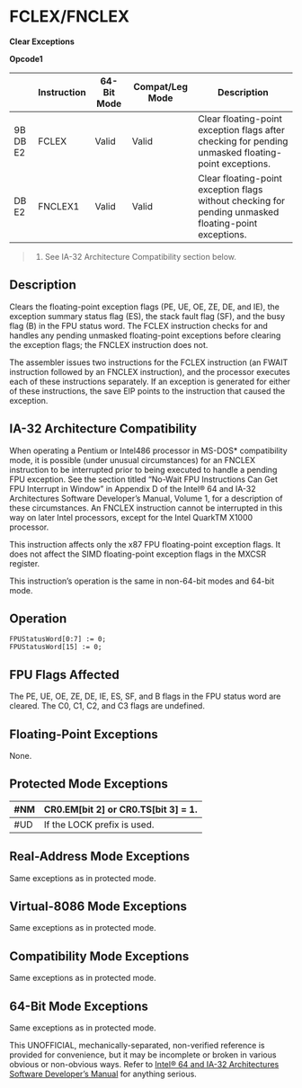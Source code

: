 # FCLEX/FNCLEX

**Clear Exceptions**

**Opcode1**

|          | Instruction | 64-Bit Mode | Compat/Leg Mode | Description                                                                                           |
| -------- | ----------- | ----------- | --------------- | ----------------------------------------------------------------------------------------------------- |
| 9B DB E2 | FCLEX       | Valid       | Valid           | Clear floating-point exception flags after checking for pending unmasked floating-point exceptions.   |
| DB E2    | FNCLEX1     | Valid       | Valid           | Clear floating-point exception flags without checking for pending unmasked floating-point exceptions. |

> 1. See IA-32 Architecture Compatibility section below.

## Description

Clears the floating-point exception flags (PE, UE, OE, ZE, DE, and IE), the exception summary status flag (ES), the stack fault flag (SF), and the busy flag (B) in the FPU status word. The FCLEX instruction checks for and handles any pending unmasked floating-point exceptions before clearing the exception flags; the FNCLEX instruction does not.

The assembler issues two instructions for the FCLEX instruction (an FWAIT instruction followed by an FNCLEX instruction), and the processor executes each of these instructions separately. If an exception is generated for either of these instructions, the save EIP points to the instruction that caused the exception.

## IA-32 Architecture Compatibility

When operating a Pentium or Intel486 processor in MS-DOS\* compatibility mode, it is possible (under unusual circumstances) for an FNCLEX instruction to be interrupted prior to being executed to handle a pending FPU exception. See the section titled “No-Wait FPU Instructions Can Get FPU Interrupt in Window” in Appendix D of the Intel® 64 and IA-32 Architectures Software Developer’s Manual, Volume 1, for a description of these circumstances. An FNCLEX instruction cannot be interrupted in this way on later Intel processors, except for the Intel QuarkTM X1000 processor.

This instruction affects only the x87 FPU floating-point exception flags. It does not affect the SIMD floating-point exception flags in the MXCSR register.

This instruction’s operation is the same in non-64-bit modes and 64-bit mode.

## Operation

```
FPUStatusWord[0:7] := 0;
FPUStatusWord[15] := 0;

```

## FPU Flags Affected

The PE, UE, OE, ZE, DE, IE, ES, SF, and B flags in the FPU status word are cleared. The C0, C1, C2, and C3 flags are undefined.

## Floating-Point Exceptions

None.

## Protected Mode Exceptions

| \#​NM  | CR0.EM[bit 2] or CR0.TS[bit 3] = 1. |
| ------ | ----------------------------------- |
| #​​​UD | If the LOCK prefix is used.         |

## Real-Address Mode Exceptions

Same exceptions as in protected mode.

## Virtual-8086 Mode Exceptions

Same exceptions as in protected mode.

## Compatibility Mode Exceptions

Same exceptions as in protected mode.

## 64-Bit Mode Exceptions

Same exceptions as in protected mode.

This UNOFFICIAL, mechanically-separated, non-verified reference is provided for convenience, but it may be
incomplete or broken in various obvious or non-obvious
ways. Refer to [Intel® 64 and IA-32 Architectures Software Developer’s Manual](https://software.intel.com/en-us/download/intel-64-and-ia-32-architectures-sdm-combined-volumes-1-2a-2b-2c-2d-3a-3b-3c-3d-and-4) for anything serious.
